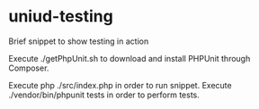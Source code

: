 # uniud-testing
Brief snippet to show testing in action

Execute ./getPhpUnit.sh to download and install PHPUnit through Composer.

Execute php ./src/index.php in order to run snippet.
Execute ./vendor/bin/phpunit tests in order to perform tests.
